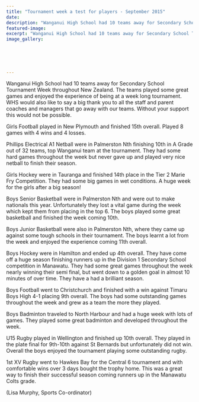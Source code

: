 ```yaml
---
title: "Tournament week a test for players - September 2015"
date: 
description: "Wanganui High School had 10 teams away for Secondary School Tournament Week throughout New Zealand."
featured-image: 
excerpt: "Wanganui High School had 10 teams away for Secondary School Tournament Week throughout New Zealand."
image_gallery:
	
	
	
	
	
---
```


<p>Wanganui High School had 10 teams away for Secondary School Tournament Week throughout New Zealand. The teams played some great games and enjoyed the experience of being at a week long&nbsp;tournament. WHS would also like to say a big thank you to all the staff and parent coaches and managers that go away with our teams. Without your support this would not be possible.&nbsp;</p>
<p>Girls Football played in New Plymouth and finished&nbsp;15th overall. Played 8 games with 4 wins and 4 losses.</p>
<p>Phillips Electrical&nbsp;A1 Netball were in Palmerston Nth finishing&nbsp;10th in A Grade out of 32 teams, top Wanganui team at the&nbsp;tournament.&nbsp;They had some hard games throughout the week but never gave up and played very nice netball to finish their season.&nbsp;</p>
<p>Girls Hockey were in Tauranga and finished 14th place in the Tier 2 Marie Fry Competition. They had some big games in wet conditions. A huge week for the girls after a big season!</p>
<p>Boys Senior Basketball were in Palmerston Nth and were out to make nationals this year. Unfortunately they lost a vital game during the week which kept them from placing in the top 6. The boys played some great basketball and finished the week coming 10th.</p>
<p>Boys Junior Basketball were also in Palmerston Nth, where they came up against some tough schools in their tournament. The boys learnt a&nbsp;lot from the week and enjoyed the experience coming 11th overall.&nbsp;</p>
<p>Boys Hockey were in Hamilton and&nbsp;ended up 4th overall. They have come off a huge season finishing runners up in the Division 1 Secondary School competition in Manawatu. They had some great games throughout the week nearly winning their semi final, but went down&nbsp;to a golden goal in almost 10 minutes of over time. They have a had a&nbsp;brilliant&nbsp;season.</p>
<p>Boys Football went to Christchurch and finished with a win against Timaru Boys High 4-1 placing 9th overall. The boys had some outstanding games throughout the week and grew as a team the more they played.</p>
<p>Boys Badminton traveled to North Harbour and&nbsp;had a huge&nbsp;week with lots of games. They played some great badminton and developed throughout the week.</p>
<p>U15 Rugby played in Wellington and finished up 10th overall. They played in the plate final for 9th-10th against St Bernards but unfortunately did not win. Overall the boys enjoyed the tournament playing some outstanding rugby.&nbsp;&nbsp;</p>
<p>1st XV Rugby went to Hawkes Bay for the Central 6 tournament and with comfortable wins over 3 days bought the trophy home. This was a great way to finish their successful season coming runners up in the Manawatu Colts grade.</p>
<p>(Lisa Murphy, Sports Co-ordinator)</p>

